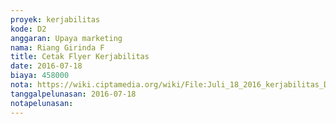```yaml
---
proyek: kerjabilitas
kode: D2
anggaran: Upaya marketing
nama: Riang Girinda F
title: Cetak Flyer Kerjabilitas
date: 2016-07-18
biaya: 458000
nota: https://wiki.ciptamedia.org/wiki/File:Juli_18_2016_kerjabilitas_D2_cetak_flyer_untuk_jobfair_uny_ginda.jpg
tanggalpelunasan: 2016-07-18
notapelunasan:
---
```

